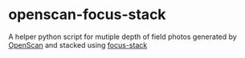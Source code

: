 # openscan-focus-stack
A helper python script for mutiple depth of field photos generated by [OpenScan](https://github.com/OpenScan-org) and stacked using [focus-stack](https://github.com/PetteriAimonen/focus-stack)
